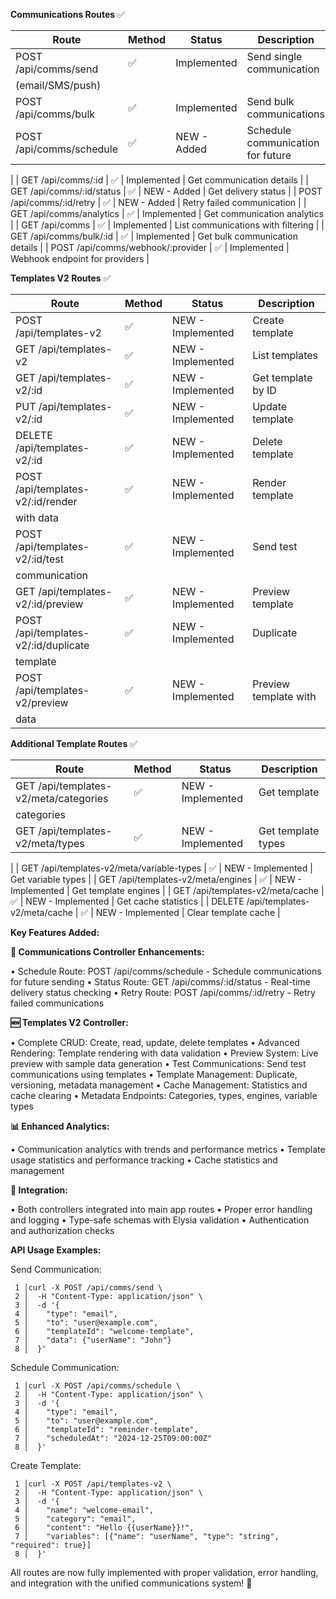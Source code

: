 **Communications Routes** ✅

  | Route | Method | Status | Description |
  |-------|--------|--------|-------------|
  | POST /api/comms/send | ✅ | Implemented | Send single communication
  (email/SMS/push) |
  | POST /api/comms/bulk | ✅ | Implemented | Send bulk communications |
  | POST /api/comms/schedule | ✅ | NEW - Added | Schedule communication for future
   |
  | GET /api/comms/:id | ✅ | Implemented | Get communication details |
  | GET /api/comms/:id/status | ✅ | NEW - Added | Get delivery status |
  | POST /api/comms/:id/retry | ✅ | NEW - Added | Retry failed communication |
  | GET /api/comms/analytics | ✅ | Implemented | Get communication analytics |
  | GET /api/comms | ✅ | Implemented | List communications with filtering |
  | GET /api/comms/bulk/:id | ✅ | Implemented | Get bulk communication details |
  | POST /api/comms/webhook/:provider | ✅ | Implemented | Webhook endpoint for
  providers |

  **Templates V2 Routes** ✅

  | Route | Method | Status | Description |
  |-------|--------|--------|-------------|
  | POST /api/templates-v2 | ✅ | NEW - Implemented | Create template |
  | GET /api/templates-v2 | ✅ | NEW - Implemented | List templates |
  | GET /api/templates-v2/:id | ✅ | NEW - Implemented | Get template by ID |
  | PUT /api/templates-v2/:id | ✅ | NEW - Implemented | Update template |
  | DELETE /api/templates-v2/:id | ✅ | NEW - Implemented | Delete template |
  | POST /api/templates-v2/:id/render | ✅ | NEW - Implemented | Render template
  with data |
  | POST /api/templates-v2/:id/test | ✅ | NEW - Implemented | Send test
  communication |
  | GET /api/templates-v2/:id/preview | ✅ | NEW - Implemented | Preview template |
  | POST /api/templates-v2/:id/duplicate | ✅ | NEW - Implemented | Duplicate
  template |
  | POST /api/templates-v2/preview | ✅ | NEW - Implemented | Preview template with
   data |

  **Additional Template Routes** ✅

  | Route | Method | Status | Description |
  |-------|--------|--------|-------------|
  | GET /api/templates-v2/meta/categories | ✅ | NEW - Implemented | Get template
  categories |
  | GET /api/templates-v2/meta/types | ✅ | NEW - Implemented | Get template types
  |
  | GET /api/templates-v2/meta/variable-types | ✅ | NEW - Implemented | Get
  variable types |
  | GET /api/templates-v2/meta/engines | ✅ | NEW - Implemented | Get template
  engines |
  | GET /api/templates-v2/meta/cache | ✅ | NEW - Implemented | Get cache
  statistics |
  | DELETE /api/templates-v2/meta/cache | ✅ | NEW - Implemented | Clear template
  cache |

  **Key Features Added:**

  **🔧 Communications Controller Enhancements:**

  • Schedule Route: POST /api/comms/schedule - Schedule communications for future
    sending
  • Status Route: GET /api/comms/:id/status - Real-time delivery status checking
  • Retry Route: POST /api/comms/:id/retry - Retry failed communications

  **🆕 Templates V2 Controller:**

  • Complete CRUD: Create, read, update, delete templates
  • Advanced Rendering: Template rendering with data validation
  • Preview System: Live preview with sample data generation
  • Test Communications: Send test communications using templates
  • Template Management: Duplicate, versioning, metadata management
  • Cache Management: Statistics and cache clearing
  • Metadata Endpoints: Categories, types, engines, variable types

  **📊 Enhanced Analytics:**

  • Communication analytics with trends and performance metrics
  • Template usage statistics and performance tracking
  • Cache statistics and management

  **🔄 Integration:**

  • Both controllers integrated into main app routes
  • Proper error handling and logging
  • Type-safe schemas with Elysia validation
  • Authentication and authorization checks

  **API Usage Examples:**

  Send Communication:

     1 │curl -X POST /api/comms/send \
     2 │  -H "Content-Type: application/json" \
     3 │  -d '{
     4 │    "type": "email",
     5 │    "to": "user@example.com",
     6 │    "templateId": "welcome-template",
     7 │    "data": {"userName": "John"}
     8 │  }'

  Schedule Communication:

     1 │curl -X POST /api/comms/schedule \
     2 │  -H "Content-Type: application/json" \
     3 │  -d '{
     4 │    "type": "email",
     5 │    "to": "user@example.com",
     6 │    "templateId": "reminder-template",
     7 │    "scheduledAt": "2024-12-25T09:00:00Z"
     8 │  }'

  Create Template:

     1 │curl -X POST /api/templates-v2 \
     2 │  -H "Content-Type: application/json" \
     3 │  -d '{
     4 │    "name": "welcome-email",
     5 │    "category": "email",
     6 │    "content": "Hello {{userName}}!",
     7 │    "variables": [{"name": "userName", "type": "string", "required": true}]
     8 │  }'

  All routes are now fully implemented with proper validation, error handling, and
  integration with the unified communications system! 🎉

